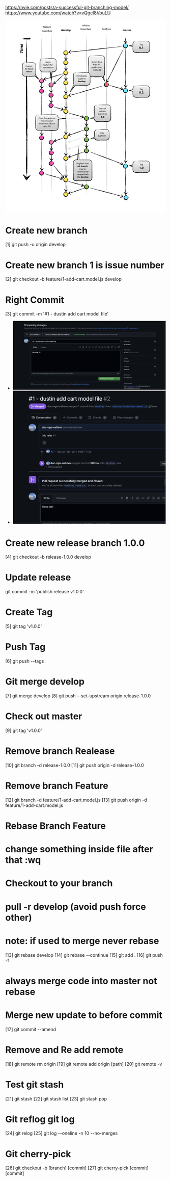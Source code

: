 https://nvie.com/posts/a-successful-git-branching-model/
https://www.youtube.com/watch?v=vQgcl8VouLU

![Alt text](image.png)

# Create new branch

[1] git push -u origin develop

# Create new branch 1 is issue number

[2] git checkout -b feature/1-add-cart.model.js develop

# Right Commit

[3] git commit -m '#1 - dustin add cart model file'

- ![Alt text](image-1.png)
- ![Alt text](image-2.png)

# Create new release branch 1.0.0

[4] git checkout -b release-1.0.0 develop

# Update release

git commit -m 'publish release v1.0.0'

# Create Tag

[5] git tag 'v1.0.0'

# Push Tag

[6] git push --tags

# Git merge develop

[7] git merge develop [8] git push --set-upstream origin release-1.0.0

# Check out master

[9] git tag 'v1.0.0'

# Remove branch Realease

[10] git branch -d release-1.0.0 [11] git push origin -d release-1.0.0

# Remove branch Feature

[12] git branch -d feature/1-add-cart.model.js [13] git push origin -d
feature/1-add-cart.model.js

# Rebase Branch Feature

# change something inside file after that :wq

# Checkout to your branch

# pull -r develop (avoid push force other)

# note: if used to merge never rebase

[13] git rebase develop [14] git rebase --continue [15] git add . [16] git push
-f

# always merge code into master not rebase

# Merge new update to before commit
[17] git commit --amend

# Remove and Re add remote
[18] git remote rm origin
[19] git remote add origin [path]
[20] git remote -v

# Test git stash
[21] git stash
[22] git stash list
[23] git stash pop


# Git reflog git log
[24] git relog
[25] git log --oneline -n 10 --no-merges

# Git cherry-pick
[26] git checkout -b [branch] [commit]
[27] git cherry-pick [commit] [commit]